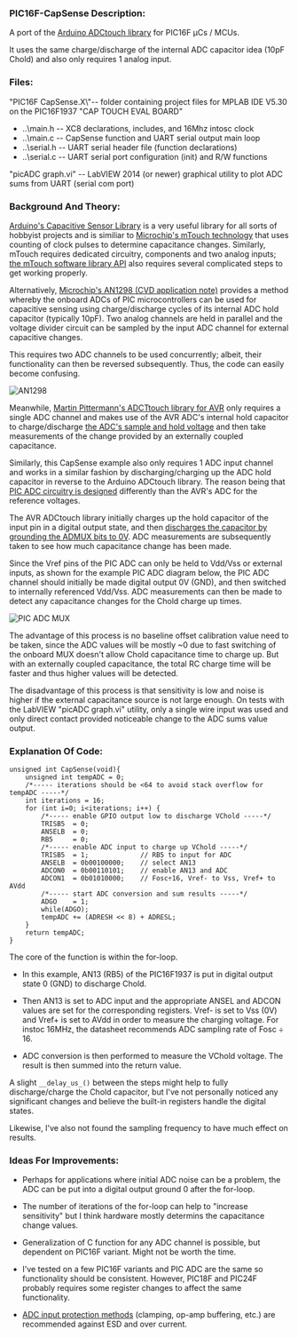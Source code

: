 ### PIC16F-CapSense Description:
A port of the [Arduino ADCtouch library](https://playground.arduino.cc/Code/ADCTouch/) for PIC16F µCs / MCUs.

It uses the same charge/discharge of the internal ADC capacitor idea (10pF Chold) and also only requires 1 analog input.

### Files:
"PIC16F CapSense.X\\"-- folder containing project files for MPLAB IDE V5.30 on the PIC16F1937 "CAP TOUCH EVAL BOARD"
* ..\main.h       --  XC8 declarations, includes, and 16Mhz intosc clock
* ..\main.c       --  CapSense function and  UART serial output main loop
* ..\serial.h     --  UART serial header file (function declarations)
* ..\serial.c     --  UART serial port configuration (init) and R/W functions

"picADC graph.vi" -- LabVIEW 2014 (or newer) graphical utility to plot ADC sums from UART (serial com port)


### Background And Theory:

[Arduino's Capacitive Sensor Library](https://playground.arduino.cc/Main/CapacitiveSensor/) is a very useful library for all sorts of hobbyist projects and is similiar to [Microchip's mTouch technology](https://www.microchip.com/stellent/groups/SiteComm_sg/documents/DeviceDoc/en542979.pdf) that uses counting of clock pulses to determine capacitance changes.  Similarly, mTouch requires dedicated circuitry, components and two analog inputs; [the mTouch software library API](https://microchipdeveloper.com/touch:mcc-api) also requires several complicated steps to get working properly.

Alternatively, [Microchip's AN1298 (CVD application note)](http://ww1.microchip.com/downloads/en/appnotes/01298a.pdf) provides a method whereby the onboard ADCs of PIC microcontrollers can be used for capacitive sensing using charge/discharge cycles of its internal ADC hold capacitor (typically 10pF).  Two analog channels are held in parallel and the voltage divider circuit can be sampled by the input ADC channel for external capacitive changes.

This requires two ADC channels to be used concurrently; albeit, their functionality can then be reversed subsequently.  Thus, the code can easily become confusing.

![AN1298](https://www.walduk.at/wp-content/uploads/2018/08/Screenshot_20180911_101414-1024x333.png)


Meanwhile, [Martin Pittermann's ADCTtouch library for AVR](https://github.com/martin2250/ADCTouch) only requires a single ADC channel and makes use of the AVR ADC's internal hold capacitor to charge/discharge [the ADC's sample and hold voltage](https://en.wikipedia.org/wiki/Sample_and_hold) and then take measurements of the change provided by an externally coupled capacitance.

Similarly, this CapSense example also only requires 1 ADC input channel and works in a similar fashion by discharging/charging up the ADC hold capacitor in reverse to the Arduino ADCtouch library.  The reason being that [PIC ADC circuitry is designed](https://electrosome.com/adc-pic-microcontroller-mplab-xc8/) differently than the AVR's ADC for the reference voltages.

The AVR ADCtouch library initially charges up the hold capacitor of the input pin in a digital output state, and then [discharges the capacitor by grounding the ADMUX bits to 0V](http://maxembedded.com/2011/06/the-adc-of-the-avr/).  ADC measurements are subsequently taken to see how much capacitance change has been made.

Since the Vref pins of the PIC ADC can only be held to Vdd/Vss or external inputs, as shown for the example PIC ADC diagram below, the PIC ADC channel should initially be made digital output 0V (GND), and then switched to internally referenced Vdd/Vss.  ADC measurements can then be made to detect any capacitance changes for the Chold charge up times.

![PIC ADC MUX](https://electrosome.com/wp-content/uploads/2013/07/ADC-Module-Block-Diagram-PIC16F877A.jpg)

The advantage of this process is no baseline offset calibration value need to be taken, since the ADC values will be mostly ~0 due to fast switching of the onboard MUX doesn't allow Chold capacitance time to charge up.   But with an externally coupled capacitance, the total RC charge time will be faster and thus higher values will be detected.

The disadvantage of this process is that sensitivity is low and noise is higher if the external capacitance source is not large enough.  On tests with the LabVIEW "picADC graph.vi" utility, only a single wire input was used and only direct contact provided noticeable change to the ADC sums value output.


### Explanation Of Code:

```
unsigned int CapSense(void){
    unsigned int tempADC = 0;
    /*----- iterations should be <64 to avoid stack overflow for tempADC -----*/
    int iterations = 16;
    for (int i=0; i<iterations; i++) {
        /*----- enable GPIO output low to discharge VChold -----*/
        TRISB5  = 0;
        ANSELB  = 0;
        RB5     = 0;
        /*----- enable ADC input to charge up VChold -----*/
        TRISB5  = 1;             // RB5 to input for ADC
        ANSELB  = 0b00100000;    // select AN13
        ADCON0  = 0b00110101;    // enable AN13 and ADC
        ADCON1  = 0b01010000;    // Fosc÷16, Vref- to Vss, Vref+ to AVdd
        /*----- start ADC conversion and sum results -----*/
        ADGO    = 1;
        while(ADGO);
        tempADC += (ADRESH << 8) + ADRESL;
    }
    return tempADC;
}
```

The core of the function is within the for-loop.

* In this example, AN13 (RB5) of the PIC16F1937 is put in digital output state 0 (GND) to discharge Chold.


* Then AN13 is set to ADC input and the appropriate ANSEL and ADCON values are set for the corresponding registers.  Vref- is set to Vss (0V) and Vref+ is set to AVdd in order to measure the charging voltage.  For instoc 16MHz, the datasheet recommends ADC sampling rate of Fosc ÷ 16.

* ADC conversion is then performed to measure the VChold voltage.  The result is then summed into the return value.

A slight ```__delay_us_()``` between the steps might help to fully discharge/charge the Chold capacitor, but I've not personally noticed any significant changes and believe the built-in registers handle the digital states.

Likewise, I've also not found the sampling frequency to have much effect on results.


### Ideas For Improvements:

* Perhaps for applications where initial ADC noise can be a problem, the ADC can be put into a digital output ground 0 after the for-loop.

* The number of iterations of the for-loop can help to "increase sensitivity" but I think hardware mostly determins the capacitance change values.

* Generalization of C function for any ADC channel is possible, but dependent on PIC16F variant.   Might not be worth the time.

* I've tested on a few PIC16F variants and PIC ADC are the same so functionality should be consistent.   However, PIC18F and PIC24F probably requires some register changes to affect the same functionality.

* [ADC input protection methods](https://www.analog.com/en/technical-articles/protecting-adc-inputs.html) (clamping, op-amp buffering, etc.) are recommended against ESD and over current.

